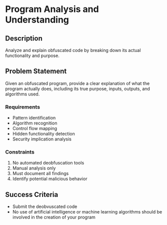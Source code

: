 # Program Analysis and Understanding

## Description
Analyze and explain obfuscated code by breaking down its actual functionality and purpose.

## Problem Statement
Given an obfuscated program, provide a clear explanation of what the program actually does, including its true purpose, inputs, outputs, and algorithms used.

### Requirements
- Pattern identification
- Algorithm recognition
- Control flow mapping
- Hidden functionality detection
- Security implication analysis

### Constraints
1. No automated deobfuscation tools
2. Manual analysis only
3. Must document all findings
4. Identify potential malicious behavior

## Success Criteria

- Submit the deobvuscated code
- No use of artificial intelligence or machine learning algorithms should be involved in the creation of your program